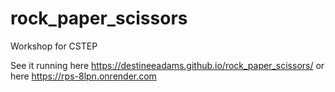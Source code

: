 # rock_paper_scissors

Workshop for CSTEP

See it running here
https://destineeadams.github.io/rock_paper_scissors/
or here
https://rps-8lpn.onrender.com
